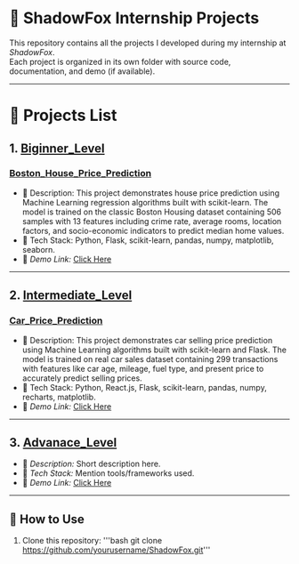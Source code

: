 # 🚀 ShadowFox Internship Projects

This repository contains all the projects I developed during my internship at *ShadowFox*.  
Each project is organized in its own folder with source code, documentation, and demo (if available).

---

# 📂 Projects List

## 1. [Biginner_Level](./Project1/)
### [Boston_House_Price_Prediction](./BostonHousePricePrediction/)
- 🔹 Description: This project demonstrates house price prediction using Machine Learning regression algorithms built with scikit-learn. The model is trained on the classic Boston Housing dataset containing 506 samples with 13 features including crime rate, average rooms, location factors, and socio-economic indicators to predict median home values.
- 🔹 Tech Stack: Python, Flask, scikit-learn, pandas, numpy, matplotlib, seaborn.
- 🔹 *Demo Link:* [Click Here](https://your-demo-link.com) 

---

## 2. [Intermediate_Level](./Project2/)
### [Car_Price_Prediction](./CarPricePrediction/)
- 🔹 Description: This project demonstrates car selling price prediction using Machine Learning algorithms built with scikit-learn and Flask. The model is trained on real car sales dataset containing 299 transactions with features like car age, mileage, fuel type, and present price to accurately predict selling prices.
- 🔹 Tech Stack: Python, React.js, Flask, scikit-learn, pandas, numpy, recharts, matplotlib.
- 🔹 *Demo Link:* [Click Here](https://your-demo-link.com) 

---

## 3. [Advanace_Level](./Project3/)
- 🔹 *Description:* Short description here.
- 🔹 *Tech Stack:* Mention tools/frameworks used.
- 🔹 *Demo Link:* [Click Here](https://your-webapp-link.com)

---

## 📖 How to Use
1. Clone this repository:
   '''bash git clone https://github.com/yourusername/ShadowFox.git'''
   

